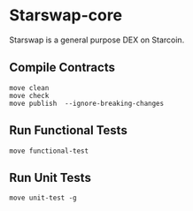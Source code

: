 # Starswap-core

Starswap is a general purpose DEX on Starcoin. 


## Compile Contracts

```
move clean
move check 
move publish  --ignore-breaking-changes
```

## Run Functional Tests

```
move functional-test
```

## Run Unit Tests

```
move unit-test -g
```